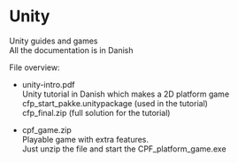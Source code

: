 # Unity
Unity guides and games  
All the documentation is in Danish

File overview:

* unity-intro.pdf  
Unity tutorial in Danish which makes a 2D platform game  
cfp_start_pakke.unitypackage (used in the tutorial)  
cfp_final.zip (full solution for the tutorial)

* cpf_game.zip  
Playable game with extra features.   
Just unzip the file and start the CPF_platform_game.exe

